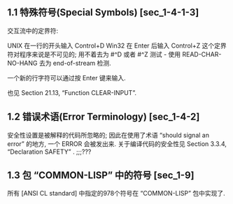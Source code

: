 ## 1.1 特殊符号(Special Symbols) [sec_1-4-1-3]

交互流中的定界符:

UNIX
在一行的开头输入 Control+D 
Win32
在 Enter 后输入 Control+Z
这个定界符对程序来说是不可见的; 用不着去为 #\^D 或者 #\^Z 测试 - 使用 READ-CHAR-NO-HANG 去为 end-of-stream 检测.

一个新的行字符可以通过按 Enter 键来输入.

也见 Section 21.13, “Function CLEAR-INPUT”.

## 1.2 错误术语(Error Terminology) [sec_1-4-2]

安全性设置是被解释的代码所忽略的; 因此在使用了术语 “should signal an error” 的地方, 一个 ERROR 会被发出来. 关于编译代码的安全性见 Section 3.3.4, “Declaration SAFETY” . ;;;???

 

## 1.3 包 “COMMON-LISP” 中的符号 [sec_1-9]

所有 [ANSI CL standard]  中指定的978个符号在 “COMMON-LISP” 包中实现了.